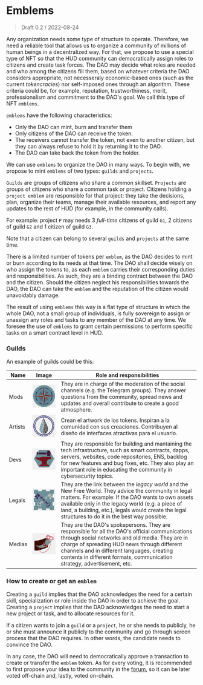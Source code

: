 # Emblems

> Draft 0.2 / 2022-08-24

Any organization needs some type of structure to operate. Therefore, we need a reliable tool that allows us to organize a community of millions of human beings in a decentralized way. For that, we propose to use a special type of NFT so that the HUD community can democratically assign roles to citizens and create task forces. The DAO may decide what roles are needed and who among the citizens fill them, based on whatever criteria the DAO considers appropriate, not necesseraly economic-based ones (such as the current *tokencracies*) nor self-imposed ones through an algorithm. These criteria could be, for example, reputation, trustworthiness, merit, professionalism and commitment to the DAO's goal. We call this type of NFT `emblems`.

`emblems` have the following characteristics:

- Only the DAO can mint, burn and transfer them
- Only citizens of the DAO can receive the token.
- The receivers cannot transfer the token, not even to another citizen, but they can always refuse to hold it by returning it to the DAO.
- The DAO can take back the token from the holder.

We can use `emblems` to organize the DAO in many ways. To begin with, we propose to mint `emblems` of two types: `guilds` and `projects`.

`Guilds` are groups of citizens who share a common skillset. `Projects` are groups of citizens who share a common task or project. Citizens holding a `project emblem` are responsible for that project: they take the decisions, plan, organize their teams, manage their available resources, and report any updates to the rest of HUD (for example, in the community calls).

For example: project `P` may needs 3 *full-time* citizens of guild `G1`, 2 citizens of guild `G2` and 1 citizen of guild `G3`.

Note that a citizen can belong to several `guilds` and `projects` at the same time.

There is a limited number of tokens per `emblem`, as the DAO decides to mint or burn according to its needs at that time. The DAO shall decide wisely on who assign the tokens to, as each `emblem` carries their corresponding duties and responsibilities. As such, they are a binding contract between the DAO and the citizen. Should the citizen neglect his responsibilities towards the DAO, the DAO can take the `emblem` and the reputation of the citizen would unavoidably damage.

The result of using `emblems` this way is a flat type of structure in which the whole DAO, not a small group of individuals, is fully sovereign to assign or unassign any roles and tasks to any member of the DAO at any time. We foresee the use of `emblems` to grant certain permissions to perform specific tasks on a smart contract level in HUD.


### Guilds

An example of guilds could be this:

|Name|Image|Role and responsibilities|
| --- | --- | --- |
|Mods|<img src="assets/img/mods.png" width="200px"/>|They are in charge of the moderation of the social channels (e.g. the Telegram groups). They answer questions from the community, spread news and updates and overall contribute to create a good atmosphere. |
|Artists|<img src="assets/img/artists.png" width="200px"/>|Crean el artwork de los tokens. Inspiran a la comunidad con sus creaciones. Contribuyen al diseño de interfaces atractivas para el usuario.|
|Devs|<img src="assets/img/devs.png" width="200px"/>|They are responsible for building and mantaining the tech infrastructure, such as smart contracts, dapps, servers, websites, code repositories, ENS, backlog for new features and bug fixes, etc. They also play an important role in educating the community in cybersecurity topics.|
|Legals|<img src="assets/img/legals.png" width="200px"/>|They are the link between the *legacy world* and the New Free World. They advice the community in legal matters. For example: If the DAO wants to own assets available only in the legacy world (e.g. a piece of land, a building, etc.), legals would create the legal structures to do it in the best way possible.|
|Medias|<img src="assets/img/medias.png" width="200px"/>|They are the DAO's spokepersons. They are responsible for all the DAO's official communications through social networks and old media. They are in charge of spreading HUD news through different channels and in different languages, creating contents in different formats, communication strategy, advertisement, etc. |


### How to create or get an `emblem`

Creating a `guild` implies that the DAO acknowledges the need for a certain skill, specialization or role inside the DAO in order to achieve the goal. Creating a `project` implies that the DAO acknowledges the need to start a new project or task, and to allocate resources for it.

If a citizen wants to join a `guild` or a `project`, he or she needs to publicly, he or she must announce it publicly to the community and go through screen process that the DAO requires. In other words, the candidate needs to convince the DAO.

In any case, the DAO will need to democratically approve a transaction to create or transfer the `emblem` token. As for every voting, it is recommended to first propose your idea to the community in the [forum](https://forum.humanityunchained.org/), so it can be later voted off-chain and, lastly, voted on-chain.

